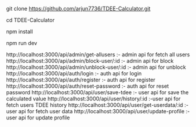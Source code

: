 git clone https://github.com/arjun7736/TDEE-Calculator.git

cd TDEE-Calculator

npm install

npm run dev

http://localhost:3000/api/admin/get-allusers :- admin api for fetch all users
http://localhost:3000/api/admin/block-user/:id :- admin api for block
http://localhost:3000/api/admin/unblock-user/:id :- admin api for unblock
http://localhost:3000/api/auth/login :- auth api for login
http://localhost:3000/api/auth/register :- auth api for register
http://localhost:3000/api/auth/reset-password :- auth api for reset password
http://localhost:3000/api/user/save-tdee :- user api for save the calculated value
http://localhost:3000/api/user/history/:id :-user api for fetch users TDEE history
http://localhost:3000/api/user/get-userdata/:id :- user api for fetch user data
http://localhost:3000/api/user/update-profile :- user api for update profile


